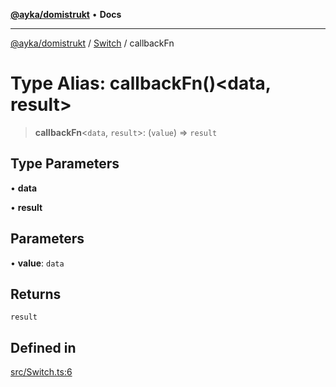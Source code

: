 [**@ayka/domistrukt**](../../../README.md) • **Docs**

***

[@ayka/domistrukt](../../../globals.md) / [Switch](../README.md) / callbackFn

# Type Alias: callbackFn()\<data, result\>

> **callbackFn**\<`data`, `result`\>: (`value`) => `result`

## Type Parameters

• **data**

• **result**

## Parameters

• **value**: `data`

## Returns

`result`

## Defined in

[src/Switch.ts:6](https://github.com/AndreyMork/domistrukt/blob/f762a0db7b22ee8086aa8c6327967c318f1b8b4e/src/Switch.ts#L6)
